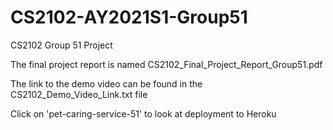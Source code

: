 # CS2102-AY2021S1-Group51
CS2102 Group 51 Project

The final project report is named CS2102_Final_Project_Report_Group51.pdf

The link to the demo video can be found in the CS2102_Demo_Video_Link.txt file

Click on 'pet-caring-service-51' to look at deployment to Heroku
